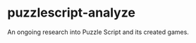 puzzlescript-analyze
====================

An ongoing research into Puzzle Script and its created games.


